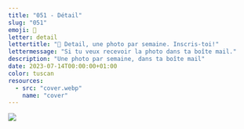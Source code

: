 ```yaml
---
title: "051 - Détail"
slug: "051"
emoji: 👀
letter: detail
lettertitle: "👀 Detail, une photo par semaine. Inscris-toi!"
lettermessage: "Si tu veux recevoir la photo dans ta boîte mail."
description: "Une photo par semaine, dans ta boîte mail"
date: 2023-07-14T00:00:00+01:00
color: tuscan
resources:
  - src: "cover.webp"
    name: "cover"
---
```

![](cover)
